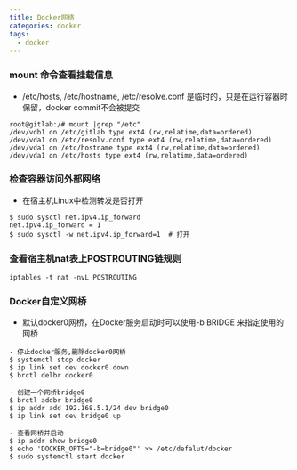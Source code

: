```yaml
---
title: Docker网络
categories: docker 
tags:
  - docker
---
```


### mount 命令查看挂载信息
- /etc/hosts, /etc/hostname, /etc/resolve.conf 是临时的，只是在运行容器时保留，docker commit不会被提交

```
root@gitlab:/# mount |grep "/etc" 
/dev/vdb1 on /etc/gitlab type ext4 (rw,relatime,data=ordered)
/dev/vda1 on /etc/resolv.conf type ext4 (rw,relatime,data=ordered) 
/dev/vda1 on /etc/hostname type ext4 (rw,relatime,data=ordered) 
/dev/vda1 on /etc/hosts type ext4 (rw,relatime,data=ordered) 

```
<!--more-->

### 检查容器访问外部网络
- 在宿主机Linux中检测转发是否打开

```
$ sudo sysctl net.ipv4.ip_forward
net.ipv4.ip_forward = 1
$ sudo sysctl -w net.ipv4.ip_forward=1  # 打开

```

### 查看宿主机nat表上POSTROUTING链规则

```
iptables -t nat -nvL POSTROUTING
```

### Docker自定义网桥
- 默认docker0网桥，在Docker服务启动时可以使用-b BRIDGE 来指定使用的网桥

```
- 停止docker服务,删除docker0网桥
$ systemctl stop docker
$ ip link set dev docker0 down
$ brctl delbr docker0

- 创建一个网桥bridge0
$ brctl addbr bridge0
$ ip addr add 192.168.5.1/24 dev bridge0
$ ip link set dev bridge0 up

- 查看网桥并启动
$ ip addr show bridge0
$ echo 'DOCKER_OPTS="-b=bridge0"' >> /etc/defalut/docker
$ sudo systemctl start docker
```

